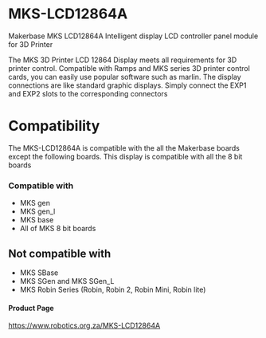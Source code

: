 # MKS-LCD12864A
Makerbase MKS LCD12864A Intelligent display LCD controller panel module for 3D Printer

The MKS 3D Printer LCD 12864 Display meets all requirements for 3D printer control. Compatible with Ramps and MKS series 3D printer control cards, you can easily use popular software such as marlin. The display connections are like standard graphic displays. Simply connect the EXP1 and EXP2 slots to the corresponding connectors

# Compatibility 
The MKS-LCD12864A is compatible with the all the Makerbase boards except the following boards. This display is compatible with all the 8 bit boards 

### Compatible with
- MKS gen
- MKS gen_l
- MKS base
- All of MKS 8 bit boards

## Not compatible with 
- MKS SBase
- MKS SGen and MKS SGen_L
- MKS Robin Series (Robin, Robin 2, Robin Mini, Robin lite)

#### Product Page
https://www.robotics.org.za/MKS-LCD12864A

